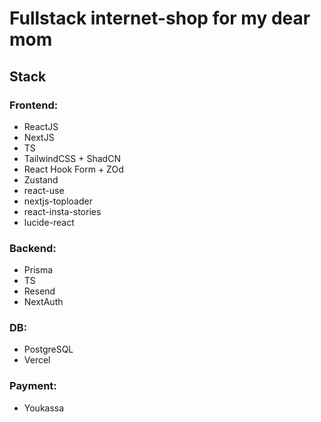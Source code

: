 # Fullstack internet-shop for my dear mom

## Stack

### Frontend:

-   ReactJS
-   NextJS
-   TS
-   TailwindCSS + ShadCN
-   React Hook Form + ZOd
-   Zustand
-   react-use
-   nextjs-toploader
-   react-insta-stories
-   lucide-react

### Backend:

-   Prisma
-   TS
-   Resend
-   NextAuth

### DB:

-   PostgreSQL
-   Vercel

### Payment:

-   Youkassa
